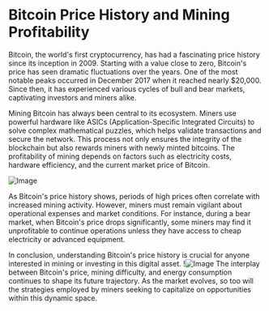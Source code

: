 # Bitcoin Price History and Mining Profitability

Bitcoin, the world's first cryptocurrency, has had a fascinating price history since its inception in 2009. Starting with a value close to zero, Bitcoin's price has seen dramatic fluctuations over the years. One of the most notable peaks occurred in December 2017 when it reached nearly $20,000. Since then, it has experienced various cycles of bull and bear markets, captivating investors and miners alike.

Mining Bitcoin has always been central to its ecosystem. Miners use powerful hardware like ASICs (Application-Specific Integrated Circuits) to solve complex mathematical puzzles, which helps validate transactions and secure the network. This process not only ensures the integrity of the blockchain but also rewards miners with newly minted bitcoins. The profitability of mining depends on factors such as electricity costs, hardware efficiency, and the current market price of Bitcoin.

![Image](https://github.com/user-attachments/assets/3be06921-4469-491d-bd37-5f14c53422b7)

As Bitcoin's price history shows, periods of high prices often correlate with increased mining activity. However, miners must remain vigilant about operational expenses and market conditions. For instance, during a bear market, when Bitcoin's price drops significantly, some miners may find it unprofitable to continue operations unless they have access to cheap electricity or advanced equipment.

In conclusion, understanding Bitcoin's price history is crucial for anyone interested in mining or investing in this digital asset. !![Image](https://github.com/user-attachments/assets/3be06921-4469-491d-bd37-5f14c53422b7) The interplay between Bitcoin's price, mining difficulty, and energy consumption continues to shape its future trajectory. As the market evolves, so too will the strategies employed by miners seeking to capitalize on opportunities within this dynamic space.